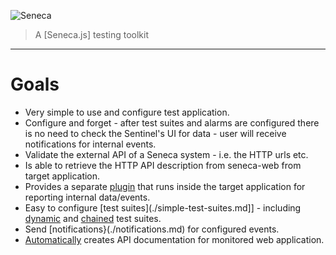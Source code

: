 ![Seneca](http://senecajs.org/files/assets/seneca-logo.png)
> A [Seneca.js] testing toolkit

***

# Goals

* Very simple to use and configure test application.
* Configure and forget - after test suites and alarms are configured there is no need to check the Sentinel's UI for data - user will receive notifications for internal events.
* Validate the external API of a Seneca system - i.e. the HTTP urls etc.
* Is able to retrieve the HTTP API description from seneca-web from target application.
* Provides a separate [plugin](./mite.md) that runs inside the target application for reporting internal data/events.
* Easy to configure [test suites](./simple-test-suites.md]] - including [dynamic](./dynamic-test-suites.md) and [chained](./chained-test-suites.md) test suites.
* Send [notifications}(./notifications.md) for configured events.
* [Automatically](./API-documentation.md) creates API documentation for monitored web application.
